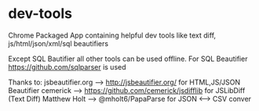 dev-tools
=========

Chrome Packaged App containing helpful dev tools like text diff, js/html/json/xml/sql beautifiers


Except SQL Bautifier all other tools can be used offline.
For SQL Beautifier https://github.com/sqlparser is used


Thanks to:
jsbeautifier.org --> http://jsbeautifier.org/ for HTML,JS/JSON Beautifier
cemerick --> https://github.com/cemerick/jsdifflib for JSLibDiff (Text Diff)
Matthew Holt --> @mholt6/PapaParse for JSON <--> CSV conver